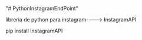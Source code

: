 "# PythonInstagramEndPoint" 

libreria de python para instagram----> InstagramAPI

pip install InstagramAPI
